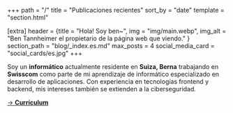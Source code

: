 +++
path = "/"
title = "Publicaciones recientes"
sort_by = "date"
template = "section.html"

[extra]
header = {title = "Hola! Soy ben~", img = "img/main.webp", img_alt = "Ben Tannheimer el propietario de la página web que viendo." }
section_path = "blog/_index.es.md"
max_posts = 4
social_media_card = "social_cards/es.jpg"
+++

Soy un **informático** actualmente residente en **Suiza, Berna** trabajando en **Swisscom** como parte de mi aprendizaje de informático especializado en desarrollo de aplicaciones. Con experiencia en tecnologías frontend y backend, mis intereses también se extienden a la ciberseguridad.

[→ **Currículum**](/files/resume.pdf)
